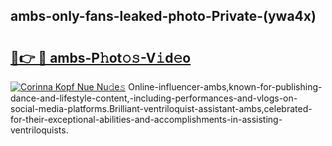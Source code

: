 ## ambs-only-fans​-leaked-photo​-Private-(ywa4x)


# <h2><a href="https://mediaupload.pro?title=ambs&ref=git">🔗👉 🔴 ambs-P𝚑ot𝚘𝚜-V𝚒d𝚎o</a></h2>

[![Corinna Kopf Nue Nu𝚍e𝚜](https://i.imgur.com/0qMVB7G.gif)](https://mediaupload.pro?title=ambs&ref=git)
Online-influencer-ambs,known-for-publishing-dance-and-lifestyle-content,-including-performances-and-vlogs-on-social-media-platforms.Brilliant-ventriloquist-assistant-ambs,celebrated-for-their-exceptional-abilities-and-accomplishments-in-assisting-ventriloquists.  